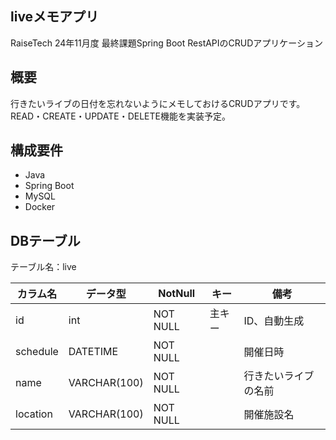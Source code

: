 ## liveメモアプリ
RaiseTech 24年11月度 最終課題Spring Boot RestAPIのCRUDアプリケーション

## 概要
行きたいライブの日付を忘れないようにメモしておけるCRUDアプリです。  
READ・CREATE・UPDATE・DELETE機能を実装予定。  


## 構成要件
* Java 
* Spring Boot 
* MySQL 
* Docker 



## DBテーブル
テーブル名：live

| カラム名 | データ型 | NotNull | キー | 備考 |
| ------------ | ------------- | ------------- | ------------- | ------------- |
| id | int | NOT NULL | 主キー | ID、自動生成 |
| schedule | DATETIME  | NOT NULL || 開催日時 |
| name | VARCHAR(100) | NOT NULL || 行きたいライブの名前 |
| location | VARCHAR(100)  | NOT NULL || 開催施設名 |

